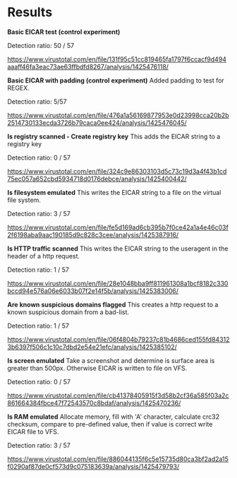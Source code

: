 # Results

**Basic EICAR test (control experiment)**

Detection ratio: 50 / 57 

https://www.virustotal.com/en/file/131f95c51cc819465fa1797f6ccacf9d494aaaff46fa3eac73ae63ffbdfd8267/analysis/1425476118/

**Basic EICAR with padding (control experiment)**
Added padding to test for REGEX.

Detection ratio: 5/57 

https://www.virustotal.com/en/file/476a1a56169877953e0d23998cca20b2b2514730133ecda3726b79caca0ee424/analysis/1425476045/

**Is registry scanned - Create registry key**
This adds the EICAR string to a registry key

Detection ratio: 0 / 57 

https://www.virustotal.com/en/file/324c9e86303103d5c73c19d3a4f43b1cd75ec057a652cbd5934718d0176debce/analysis/1425400442/

**Is filesystem emulated**
This writes the EICAR string to a file on the virtual file system.

Detection ratio: 3 / 57 

https://www.virustotal.com/en/file/fe5d169ad6cb395b7f0ce42a1a4e46c03f2f6198aba9aac190185d9c828c3cee/analysis/1425387916/

**Is HTTP traffic scanned**
This writes the EICAR string to the useragent in the header of a http request.

Detection ratio: 1 / 57

https://www.virustotal.com/en/file/28e1048bba9ff811961308a1bcf8182c330bccd94e576a06e6033b07f2e14f5b/analysis/1425383006/

**Are known suspicious domains flagged**
This creates a http request to a known suspicious domain from a bad-list.

Detection ratio: 1 / 57

https://www.virustotal.com/en/file/06f4804b79237c81b4686ced155fd843123b6397f506c1c10c7dbd2e54e21efc/analysis/1425385102/

**Is screen emulated**
Take a screenshot and determine is surface area is greater than 500px. Otherwise EICAR is written to file on VFS.

Detection ratio: 0 / 57

https://www.virustotal.com/en/file/cb41378405915f3d58b2cf36a585f03a2c861664384fbce47f72543570c8bdaf/analysis/1425470236/

**Is RAM emulated**
Allocate memory, fill with 'A' character, calculate crc32 checksum, compare to pre-defined value, then if value is correct write EICAR file to VFS.

Detection ratio: 3 / 57

https://www.virustotal.com/en/file/886044135f6c5e15735d80ca3bf2ad2a15f0290af87de0cf573d9c075183639a/analysis/1425479793/
